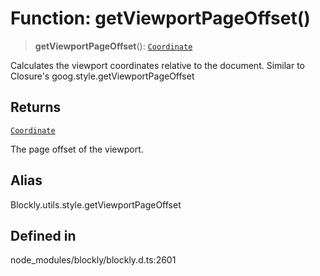 # Function: getViewportPageOffset()

> **getViewportPageOffset**(): [`Coordinate`](../../../classes/Coordinate.md)

Calculates the viewport coordinates relative to the document.
Similar to Closure's goog.style.getViewportPageOffset

## Returns

[`Coordinate`](../../../classes/Coordinate.md)

The page offset of the viewport.

## Alias

Blockly.utils.style.getViewportPageOffset

## Defined in

node_modules/blockly/blockly.d.ts:2601
